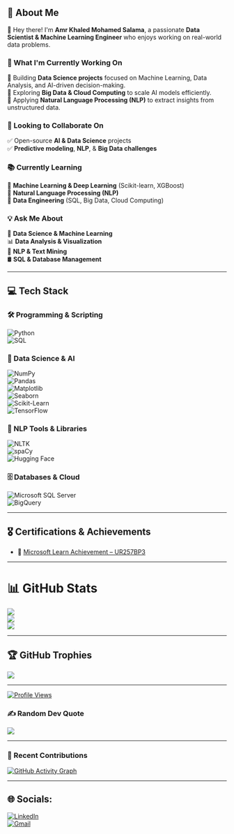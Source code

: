 ## 🌟 About Me  
👋 Hey there! I'm **Amr Khaled Mohamed Salama**, a passionate **Data Scientist & Machine Learning Engineer** who enjoys working on real-world data problems.  

### 🚀 What I'm Currently Working On  
🔹 Building **Data Science projects** focused on Machine Learning, Data Analysis, and AI-driven decision-making.  
🔹 Exploring **Big Data & Cloud Computing** to scale AI models efficiently.  
🔹 Applying **Natural Language Processing (NLP)** to extract insights from unstructured data.  

### 🤝 Looking to Collaborate On  
✅ Open-source **AI & Data Science** projects  
✅ **Predictive modeling**, **NLP**, & **Big Data challenges**  

### 📚 Currently Learning  
🔹 **Machine Learning & Deep Learning** (Scikit-learn, XGBoost)  
🔹 **Natural Language Processing (NLP)**  
🔹 **Data Engineering** (SQL, Big Data, Cloud Computing)  

### 💡 Ask Me About  
🎯 **Data Science & Machine Learning**  
📊 **Data Analysis & Visualization**  
🧠 **NLP & Text Mining**  
🛢️ **SQL & Database Management**  

---

## 💻 Tech Stack  

### 🛠 Programming & Scripting  
![Python](https://img.shields.io/badge/python-3670A0?style=for-the-badge&logo=python&logoColor=ffdd54)  
![SQL](https://img.shields.io/badge/SQL-%23CC2927.svg?style=for-the-badge&logo=Microsoft%20SQL%20Server&logoColor=white)  

### 🔬 Data Science & AI  
![NumPy](https://img.shields.io/badge/numpy-%23013243.svg?style=for-the-badge&logo=numpy&logoColor=white)  
![Pandas](https://img.shields.io/badge/pandas-%23150458.svg?style=for-the-badge&logo=pandas&logoColor=white)  
![Matplotlib](https://img.shields.io/badge/Matplotlib-%23ee6c4d.svg?style=for-the-badge&logo=matplotlib&logoColor=white)  
![Seaborn](https://img.shields.io/badge/Seaborn-%231572B6.svg?style=for-the-badge&logo=seaborn&logoColor=white)  
![Scikit-Learn](https://img.shields.io/badge/scikit--learn-F7931E.svg?style=for-the-badge&logo=scikit-learn&logoColor=white)  
![TensorFlow](https://img.shields.io/badge/TensorFlow-FF6F00?style=for-the-badge&logo=TensorFlow&logoColor=white)  

### 🧠 NLP Tools & Libraries  
![NLTK](https://img.shields.io/badge/NLTK-009688?style=for-the-badge&logo=nltk&logoColor=white)  
![spaCy](https://img.shields.io/badge/spaCy-4A154B?style=for-the-badge&logo=python&logoColor=white)  
![Hugging Face](https://img.shields.io/badge/HuggingFace-FFBB00?style=for-the-badge&logo=huggingface&logoColor=black)  

### 🗄️ Databases & Cloud  
![Microsoft SQL Server](https://img.shields.io/badge/Microsoft%20SQL%20Server-CC2927?style=for-the-badge&logo=microsoft%20sql%20server&logoColor=white)  
![BigQuery](https://img.shields.io/badge/BigQuery-4285F4?style=for-the-badge&logo=googlecloud&logoColor=white)  

---

## 🎖️ Certifications & Achievements  
- 🏅 [Microsoft Learn Achievement – UR257BP3](https://learn.microsoft.com/api/achievements/share/ar-sa/Amrkhaledsalama-6183/UR257BP3?sharingId=EA27E439C425B4F8)

---

# 📊 GitHub Stats  
![](https://github-readme-stats.vercel.app/api?username=amr220h&theme=dark&hide_border=false&include_all_commits=true&count_private=true)  
![](https://github-readme-streak-stats.herokuapp.com/?user=amr220h&theme=dark&hide_border=false)  
![](https://github-readme-stats.vercel.app/api/top-langs/?username=amr220h&theme=dark&hide_border=false&include_all_commits=true&count_private=true&layout=compact)  

---

## 🏆 GitHub Trophies  
![](https://github-profile-trophy.vercel.app/?username=amr220h&theme=onedark&no-frame=false&no-bg=false&margin-w=4)

---

[![Profile Views](https://visitcount.itsvg.in/api?id=amr220h&icon=0&color=3)](https://visitcount.itsvg.in)

### ✍️ Random Dev Quote  
![](https://quotes-github-readme.vercel.app/api?type=horizontal&theme=radical)  

---

### 📅 Recent Contributions
[![GitHub Activity Graph](https://github-readme-activity-graph.vercel.app/graph?username=amr220h&theme=github-dark&area=true&hide_border=true)](https://github.com/amr220h)

---

## 🌐 Socials:
[![LinkedIn](https://img.shields.io/badge/LinkedIn-%230077B5.svg?logo=linkedin&logoColor=white)](https://linkedin.com/in/amr-khaled-salama-176510325)  
[![Gmail](https://img.shields.io/badge/Gmail-D14836?logo=gmail&logoColor=white)](mailto:amrkhaledsalama98@gmail.com)  
